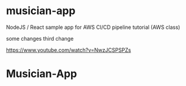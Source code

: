 # musician-app
NodeJS / React sample app for AWS CI/CD pipeline tutorial (AWS class)

some changes
third change

https://www.youtube.com/watch?v=NwzJCSPSPZs
# Musician-App
